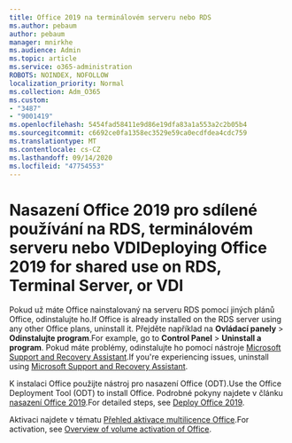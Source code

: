 ```yaml
---
title: Office 2019 na terminálovém serveru nebo RDS
ms.author: pebaum
author: pebaum
manager: mnirkhe
ms.audience: Admin
ms.topic: article
ms.service: o365-administration
ROBOTS: NOINDEX, NOFOLLOW
localization_priority: Normal
ms.collection: Adm_O365
ms.custom:
- "3487"
- "9001419"
ms.openlocfilehash: 5454fad58411e9d86e19dfa83a1a553a2c2b05b4
ms.sourcegitcommit: c6692ce0fa1358ec3529e59ca0ecdfdea4cdc759
ms.translationtype: MT
ms.contentlocale: cs-CZ
ms.lasthandoff: 09/14/2020
ms.locfileid: "47754553"
---
```

# <a name="deploying-office-2019-for-shared-use-on-rds-terminal-server-or-vdi"></a><span data-ttu-id="85296-102">Nasazení Office 2019 pro sdílené používání na RDS, terminálovém serveru nebo VDI</span><span class="sxs-lookup"><span data-stu-id="85296-102">Deploying Office 2019 for shared use on RDS, Terminal Server, or VDI</span></span>

<span data-ttu-id="85296-103">Pokud už máte Office nainstalovaný na serveru RDS pomocí jiných plánů Office, odinstalujte ho.</span><span class="sxs-lookup"><span data-stu-id="85296-103">If Office is already installed on the RDS server using any other Office plans, uninstall it.</span></span> <span data-ttu-id="85296-104">Přejděte například na **Ovládací panely**  >  **Odinstalujte program**.</span><span class="sxs-lookup"><span data-stu-id="85296-104">For example, go to **Control Panel** > **Uninstall a program**.</span></span> <span data-ttu-id="85296-105">Pokud máte problémy, odinstalujte ho pomocí nástroje [Microsoft Support and Recovery Assistant](https://aka.ms/SARA-OfficeUninstall-Alchemy).</span><span class="sxs-lookup"><span data-stu-id="85296-105">If you're experiencing issues, uninstall using [Microsoft Support and Recovery Assistant](https://aka.ms/SARA-OfficeUninstall-Alchemy).</span></span> 

<span data-ttu-id="85296-106">K instalaci Office použijte nástroj pro nasazení Office (ODT).</span><span class="sxs-lookup"><span data-stu-id="85296-106">Use the Office Deployment Tool (ODT) to install Office.</span></span> <span data-ttu-id="85296-107">Podrobné pokyny najdete v článku [nasazení Office 2019](https://docs.microsoft.com/deployoffice/office2019/deploy).</span><span class="sxs-lookup"><span data-stu-id="85296-107">For detailed steps, see [Deploy Office 2019](https://docs.microsoft.com/deployoffice/office2019/deploy).</span></span>

<span data-ttu-id="85296-108">Aktivaci najdete v tématu [Přehled aktivace multilicence Office](https://docs.microsoft.com/deployoffice/vlactivation/plan-volume-activation-of-office).</span><span class="sxs-lookup"><span data-stu-id="85296-108">For activation, see [Overview of volume activation of Office](https://docs.microsoft.com/deployoffice/vlactivation/plan-volume-activation-of-office).</span></span>
